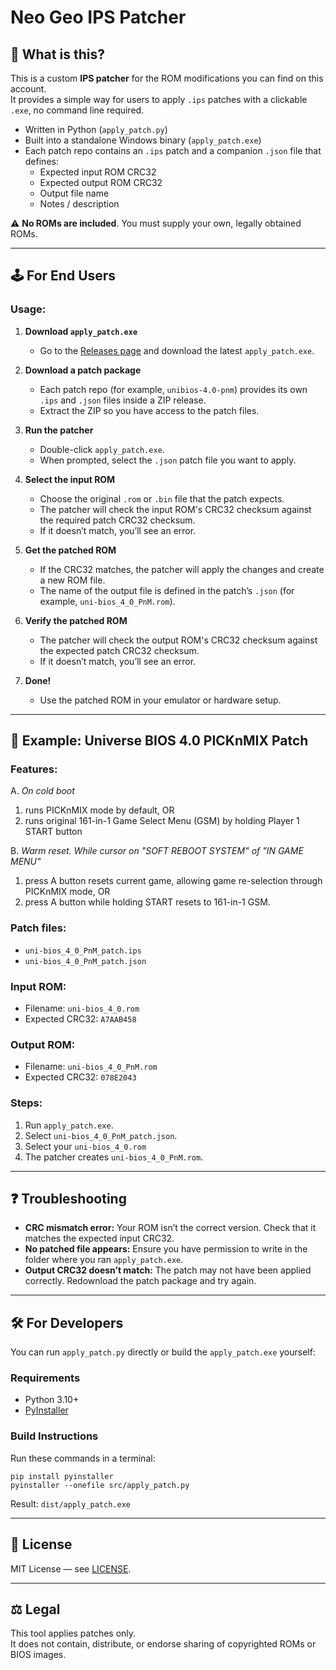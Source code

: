 # Neo Geo IPS Patcher

## 🔧 What is this?

This is a custom **IPS patcher** for the ROM modifications you can find on this account.  
It provides a simple way for users to apply `.ips` patches with a clickable `.exe`, no command line required.

- Written in Python (`apply_patch.py`)  
- Built into a standalone Windows binary (`apply_patch.exe`)  
- Each patch repo contains an `.ips` patch and a companion `.json` file that defines:
  - Expected input ROM CRC32
  - Expected output ROM CRC32
  - Output file name
  - Notes / description

⚠️ **No ROMs are included**. You must supply your own, legally obtained ROMs.

---

## 🕹️ For End Users

### Usage:

1. **Download `apply_patch.exe`**  
   - Go to the [Releases page](../../releases) and download the latest `apply_patch.exe`.  

2. **Download a patch package**  
   - Each patch repo (for example, `unibios-4.0-pnm`) provides its own `.ips` and `.json` files inside a ZIP release.  
   - Extract the ZIP so you have access to the patch files.

3. **Run the patcher**  
   - Double-click `apply_patch.exe`.  
   - When prompted, select the `.json` patch file you want to apply.

4. **Select the input ROM**  
   - Choose the original `.rom` or `.bin` file that the patch expects.  
   - The patcher will check the input ROM's CRC32 checksum against the required patch CRC32 checksum.  
   - If it doesn’t match, you’ll see an error.

5. **Get the patched ROM**  
   - If the CRC32 matches, the patcher will apply the changes and create a new ROM file.  
   - The name of the output file is defined in the patch’s `.json` (for example, `uni-bios_4_0_PnM.rom`).

6. **Verify the patched ROM**  
   - The patcher will check the output ROM's CRC32 checksum against the expected patch CRC32 checksum.  
   - If it doesn’t match, you’ll see an error.

7. **Done!**  
   - Use the patched ROM in your emulator or hardware setup.

---

## 🚀 Example: Universe BIOS 4.0 PICKnMIX Patch

### Features:

A. *On cold boot*
   1. runs PICKnMIX mode by default, OR
   2. runs original 161-in-1 Game Select Menu (GSM) by holding Player 1 START button  

B. *Warm reset. While cursor on "SOFT REBOOT SYSTEM" of "IN GAME MENU"*  
   1. press A button resets current game, allowing game re-selection through PICKnMIX mode, OR
   2. press A button while holding START resets to 161-in-1 GSM.

### Patch files:
- `uni-bios_4_0_PnM_patch.ips`  
- `uni-bios_4_0_PnM_patch.json`  

### Input ROM:
- Filename: `uni-bios_4_0.rom`  
- Expected CRC32: `A7AAB458`  

### Output ROM:
- Filename: `uni-bios_4_0_PnM.rom`  
- Expected CRC32: `078E2043`  

### Steps:
1. Run `apply_patch.exe`.  
2. Select `uni-bios_4_0_PnM_patch.json`.  
3. Select your `uni-bios_4_0.rom`  
4. The patcher creates `uni-bios_4_0_PnM.rom`.  

---

## ❓ Troubleshooting
- **CRC mismatch error:** Your ROM isn’t the correct version. Check that it matches the expected input CRC32.  
- **No patched file appears:** Ensure you have permission to write in the folder where you ran `apply_patch.exe`.  
- **Output CRC32 doesn’t match:** The patch may not have been applied correctly. Redownload the patch package and try again.  

---

## 🛠 For Developers

You can run `apply_patch.py` directly or build the `apply_patch.exe` yourself:

### Requirements
- Python 3.10+  
- [PyInstaller](https://pyinstaller.org)  

### Build Instructions

Run these commands in a terminal:

```
pip install pyinstaller
pyinstaller --onefile src/apply_patch.py
```

Result: `dist/apply_patch.exe`

---


## 📜 License
MIT License — see [LICENSE](LICENSE).  

---

## ⚖️ Legal
This tool applies patches only.  
It does not contain, distribute, or endorse sharing of copyrighted ROMs or BIOS images.  
